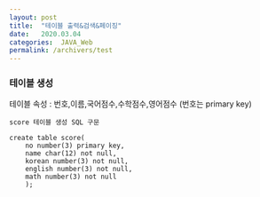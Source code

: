 ```yaml
---
layout: post
title:  "테이블 출력&검색&페이징"
date:   2020.03.04
categories:  JAVA_Web
permalink: /archivers/test
---
```


### 테이블 생성
테이블 속성 : 번호,이름,국어점수,수학점수,영어점수 (번호는 primary key)  
  
`score 테이블 생성 SQL 구문`
~~~
create table score(
    no number(3) primary key,
    name char(12) not null,
    korean number(3) not null,
    english number(3) not null,
    math number(3) not null 
    );
~~~
